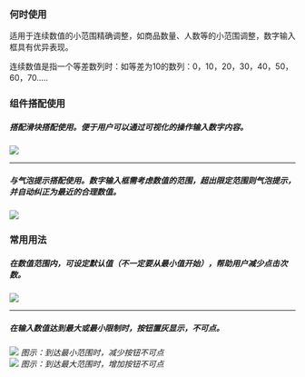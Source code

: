 


### 何时使用

适用于连续数值的小范围精确调整，如商品数量、人数等的小范围调整，数字输入框具有优异表现。

连续数值是指一个等差数列时：如等差为10的数列：0，10，20，30，40，50，60，70.....


### 组件搭配使用

##### 搭配滑块搭配使用。便于用户可以通过可视化的操作输入数字内容。

<img src="https://oteam-tdesign-1258344706.cos.ap-guangzhou.myqcloud.com/site/design/input%20number-1.png"/>

<hr />

##### 与气泡提示搭配使用。数字输入框需考虑数值的范围，超出限定范围则气泡提示，并自动纠正为最近的合理数值。

<img src="https://oteam-tdesign-1258344706.cos.ap-guangzhou.myqcloud.com/site/design/input%20number-2.png"/>



### 常用用法
##### 在数值范围内，可设定默认值（不一定要从最小值开始），帮助用户减少点击次数。
<div class="legend">
  <div class="item">
   <img src="https://oteam-tdesign-1258344706.cos.ap-guangzhou.myqcloud.com/site/design/input%20number-3.png"/>
  </div>

  <div class="item">
  </div>
</div>

<hr />

##### 在输入数值达到最大或最小限制时，按钮置灰显示，不可点。  
<div class="legend">
  <div class="item">
   <img src="https://oteam-tdesign-1258344706.cos.ap-guangzhou.myqcloud.com/site/design/input%20number-4.png"/>
    <em>图示：到达最小范围时，减少按钮不可点</em>
  </div>

  <div class="item">
   <img src="https://oteam-tdesign-1258344706.cos.ap-guangzhou.myqcloud.com/site/design/input%20number-5.png"/>
    <em>图示：到达最大范围时，增加按钮不可点</em>

  </div>
</div>
  

